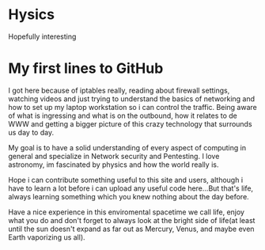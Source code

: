 # Hysics
Hopefully interesting

# My first lines to GitHub #
I got here because of iptables really, reading about firewall settings, watching videos and just
trying to understand the basics of networking and how to set up my laptop workstation so i can
control the traffic. Being aware of what is ingressing and what is on the outbound, how it relates to de WWW 
and getting a bigger picture of this crazy technology that surrounds us day to day.

My goal is to have a solid understanding of every aspect of computing in general and specialize in Network security and Pentesting. I love astronomy, im fascinated by physics and how the world really is. 

Hope i can contribute something useful to this site and users, although i have to learn a lot before i can upload any
useful code here...But that's life, always learning something which you knew nothing about the day before.


Have a nice experience in this enviromental spacetime we call life, enjoy what you do and don't forget to
always look at the bright side of life(at least until the sun doesn't expand as far out as Mercury, Venus, and maybe even Earth vaporizing us all).
